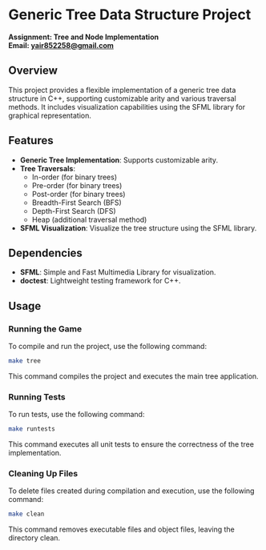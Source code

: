 # Generic Tree Data Structure Project

**Assignment: Tree and Node Implementation**  
**Email: yair852258@gmail.com**

## Overview

This project provides a flexible implementation of a generic tree data structure in C++, supporting customizable arity and various traversal methods. It includes visualization capabilities using the SFML library for graphical representation.

## Features

- **Generic Tree Implementation**: Supports customizable arity.
- **Tree Traversals**:
  - In-order (for binary trees)
  - Pre-order (for binary trees)
  - Post-order (for binary trees)
  - Breadth-First Search (BFS)
  - Depth-First Search (DFS)
  - Heap (additional traversal method)
- **SFML Visualization**: Visualize the tree structure using the SFML library.

## Dependencies

- **SFML**: Simple and Fast Multimedia Library for visualization.
- **doctest**: Lightweight testing framework for C++.

## Usage

### Running the Game

To compile and run the project, use the following command:

```bash
make tree
```
This command compiles the project and executes the main tree application.

### Running Tests

To run tests, use the following command:

```bash
make runtests
```
This command executes all unit tests to ensure the correctness of the tree implementation.

### Cleaning Up Files

To delete files created during compilation and execution, use the following command:

```bash
make clean
```
This command removes executable files and object files, leaving the directory clean.
